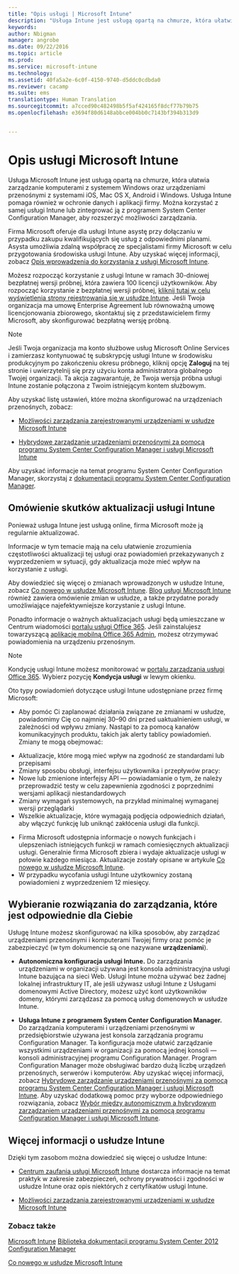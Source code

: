 ```yaml
---
title: "Opis usługi | Microsoft Intune"
description: "Usługa Intune jest usługą opartą na chmurze, która ułatwia zarządzanie komputerami z systemem Windows oraz urządzeniami przenośnymi z systemami iOS, Mac OS X, Android i Windows."
keywords: 
author: Nbigman
manager: angrobe
ms.date: 09/22/2016
ms.topic: article
ms.prod: 
ms.service: microsoft-intune
ms.technology: 
ms.assetid: 40fa5a2e-6c0f-4150-9740-d5ddc0cdbda0
ms.reviewer: cacamp
ms.suite: ems
translationtype: Human Translation
ms.sourcegitcommit: a7cced90c482498b5f5af424165f8dcf77b79b75
ms.openlocfilehash: e3694f80d6148abbce004bb0c7143bf394b313d9


---
```


# Opis usługi Microsoft Intune

Usługa Microsoft Intune jest usługą opartą na chmurze, która ułatwia zarządzanie komputerami z systemem Windows oraz urządzeniami przenośnymi z systemami iOS, Mac OS X, Android i Windows. Usługa Intune pomaga również w ochronie danych i aplikacji firmy. Można korzystać z samej usługi Intune lub zintegrować ją z programem System Center Configuration Manager, aby rozszerzyć możliwości zarządzania. 

Firma Microsoft oferuje dla usługi Intune asystę przy dołączaniu w przypadku zakupu kwalifikujących się usług z odpowiednimi planami. Asysta umożliwia zdalną współpracę ze specjalistami firmy Microsoft w celu przygotowania środowiska usługi Intune. Aby uzyskać więcej informacji, zobacz [Opis wprowadzenia do korzystania z usługi Microsoft Intune](http://go.microsoft.com/fwlink/?LinkId=619281).

Możesz rozpocząć korzystanie z usługi Intune w ramach 30-dniowej bezpłatnej wersji próbnej, która zawiera 100 licencji użytkowników. Aby rozpocząć korzystanie z bezpłatnej wersji próbnej, [kliknij tutaj w celu wyświetlenia strony rejestrowania się w usłudze Intune](http://www.microsoft.com/en-us/server-cloud/products/microsoft-intune/). Jeśli Twoja organizacja ma umowę Enterprise Agreement lub równoważną umowę licencjonowania zbiorowego, skontaktuj się z przedstawicielem firmy Microsoft, aby skonfigurować bezpłatną wersję próbną.

> [!NOTE]
> Jeśli Twoja organizacja ma konto służbowe usług Microsoft Online Services i zamierzasz kontynuować tę subskrypcję usługi Intune w środowisku produkcyjnym po zakończeniu okresu próbnego, kliknij opcję **Zaloguj** na tej stronie i uwierzytelnij się przy użyciu konta administratora globalnego Twojej organizacji. Ta akcja zagwarantuje, że Twoja wersja próbna usługi Intune zostanie połączona z Twoim istniejącym kontem służbowym.

Aby uzyskać listę ustawień, które można skonfigurować na urządzeniach przenośnych, zobacz:

-   [Możliwości zarządzania zarejestrowanymi urządzeniami w usłudze Microsoft Intune](/intune/get-started/mobile-device-management-capabilities-in-microsoft-intune) 

-   [Hybrydowe zarządzanie urządzeniami przenośnymi za pomocą programu System Center Configuration Manager i usługi Microsoft Intune](https://technet.microsoft.com/library/mt627883.aspx) 

Aby uzyskać informacje na temat programu System Center Configuration Manager, skorzystaj z [dokumentacji programu System Center Configuration Manager](https://technet.microsoft.com/library/mt346023.aspx).

## Omówienie skutków aktualizacji usługi Intune
Ponieważ usługa Intune jest usługą online, firma Microsoft może ją regularnie aktualizować.

Informacje w tym temacie mają na celu ułatwienie zrozumienia częstotliwości aktualizacji tej usługi oraz powiadomień przekazywanych z wyprzedzeniem w sytuacji, gdy aktualizacja może mieć wpływ na korzystanie z usługi.

Aby dowiedzieć się więcej o zmianach wprowadzonych w usłudze Intune, zobacz [Co nowego w usłudze Microsoft Intune](/intune/deploy-use/whats-new-in-microsoft-intune). [Blog usługi Microsoft Intune](http://blogs.technet.com/b/microsoftintune/) również zawiera omówienie zmian w usłudze, a także przydatne porady umożliwiające najefektywniejsze korzystanie z usługi Intune. 

Ponadto informacje o ważnych aktualizacjach usługi będą umieszczane w Centrum wiadomości [portalu usługi Office 365](https://portal.office.com/Admin/Default.aspx). Jeśli zainstalujesz towarzyszącą [aplikację mobilną Office 365 Admin](https://support.office.com/article/Office-365-Admin-Mobile-App-e16f6421-2a1a-4142-bf9d-9846600a060a), możesz otrzymywać powiadomienia na urządzeniu przenośnym.

> [!NOTE]
> Kondycję usługi Intune możesz monitorować w [portalu zarządzania usługi Office 365](https://portal.office.com/Admin/Default.aspx). Wybierz pozycję **Kondycja usługi** w lewym okienku.  

Oto typy powiadomień dotyczące usługi Intune udostępniane przez firmę Microsoft:
-   Aby pomóc Ci zaplanować działania związane ze zmianami w usłudze, powiadomimy Cię co najmniej 30–90 dni przed uaktualnieniem usługi, w zależności od wpływu zmiany. Nastąpi to za pomocą kanałów komunikacyjnych produktu, takich jak alerty tablicy powiadomień. Zmiany te mogą obejmować:
* Aktualizacje, które mogą mieć wpływ na zgodność ze standardami lub przepisami
* Zmiany sposobu obsługi, interfejsu użytkownika i przepływów pracy:
* Nowe lub zmienione interfejsy API — powiadamianie o tym, że należy przeprowadzić testy w celu zapewnienia zgodności z poprzednimi wersjami aplikacji niestandardowych
* Zmiany wymagań systemowych, na przykład minimalnej wymaganej wersji przeglądarki
* Wszelkie aktualizacje, które wymagają podjęcia odpowiednich działań, aby włączyć funkcję lub uniknąć zakłócenia usługi dla funkcji.
-   Firma Microsoft udostępnia informacje o nowych funkcjach i ulepszeniach istniejących funkcji w ramach comiesięcznych aktualizacji usługi. Generalnie firma Microsoft zbiera i wydaje aktualizacje usługi w połowie każdego miesiąca. Aktualizacje zostały opisane w artykule [Co nowego w usłudze Microsoft Intune](/intune/deploy-use/whats-new-in-microsoft-intune).
-   W przypadku wycofania usługi Intune użytkownicy zostaną powiadomieni z wyprzedzeniem 12 miesięcy.

## Wybieranie rozwiązania do zarządzania, które jest odpowiednie dla Ciebie
Usługę Intune możesz skonfigurować na kilka sposobów, aby zarządzać urządzeniami przenośnymi i komputerami Twojej firmy oraz pomóc je zabezpieczyć (w tym dokumencie są one nazywane **urządzeniami**).

-   **Autonomiczna konfiguracja usługi Intune.** Do zarządzania urządzeniami w organizacji używana jest konsola administracyjna usługi Intune bazująca na sieci Web. Usługi Intune można używać bez żadnej lokalnej infrastruktury IT, ale jeśli używasz usługi Intune z Usługami domenowymi Active Directory, możesz użyć kont użytkowników domeny, którymi zarządzasz za pomocą usług domenowych w usłudze Intune.

-   **Usługa Intune z programem System Center Configuration Manager.** Do zarządzania komputerami i urządzeniami przenośnymi w przedsiębiorstwie używana jest konsola zarządzania programu Configuration Manager. Ta konfiguracja może ułatwić zarządzanie wszystkimi urządzeniami w organizacji za pomocą jednej konsoli — konsoli administracyjnej programu Configuration Manager. Program Configuration Manager może obsługiwać bardzo dużą liczbę urządzeń przenośnych, serwerów i komputerów. Aby uzyskać więcej informacji, zobacz [Hybrydowe zarządzanie urządzeniami przenośnymi za pomocą programu System Center Configuration Manager i usługi Microsoft Intune](https://technet.microsoft.com/library/mt627883.aspx).  Aby uzyskać dodatkową pomoc przy wyborze odpowiedniego rozwiązania, zobacz [Wybór między autonomicznym a hybrydowym zarządzaniem urządzeniami przenośnymi za pomocą programu Configuration Manager i usługi Microsoft Intune](https://technet.microsoft.com/en-us/library/mt706478.aspx). 


## Więcej informacji o usłudze Intune
Dzięki tym zasobom można dowiedzieć się więcej o usłudze Intune:

-   [Centrum zaufania usługi Microsoft Intune](http://www.microsoft.com/en-us/server-cloud/products/intune-trust-center/) dostarcza informacje na temat praktyk w zakresie zabezpieczeń, ochrony prywatności i zgodności w usłudze Intune oraz opis niektórych z certyfikatów usługi Intune.

-   [Możliwości zarządzania zarejestrowanymi urządzeniami w usłudze Microsoft Intune](/intune/get-started/mobile-device-management-capabilities-in-microsoft-intune) 

### Zobacz także
[Microsoft Intune](https://docs.microsoft.com/intune/)
[Biblioteka dokumentacji programu System Center 2012 Configuration Manager](https://technet.microsoft.com/library/gg682041.aspx)

[Co nowego w usłudze Microsoft Intune](/intune/deploy-use/whats-new-in-microsoft-intune)



<!--HONumber=Sep16_HO4-->


